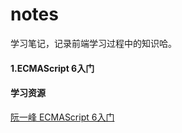 # notes
学习笔记，记录前端学习过程中的知识哈。

#### 1.ECMAScript 6入门

#### 学习资源

[阮一峰 ECMAScript 6入门](http://es6.ruanyifeng.com/)